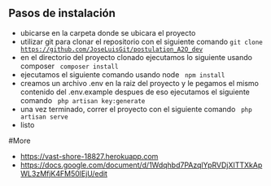 
## Pasos de instalación



- ubicarse en la carpeta donde se ubicara el proyecto
- utilizar git para clonar el repositorio con el siguiente comando <code>git clone https://github.com/JoseLuisGit/postulation_A2O_dev</code> 
- en el directorio del proyecto clonado ejecutamos lo siguiente usando composer <code> composer install </code>
- ejecutamos el siguiente comando usando node <code> npm install </code>
- creamos un archivo .env en la raiz del proyecto y le pegamos el mismo contenido del .env.example despues de eso ejecutamos el siguiente comando <code> php artisan key:generate </code>
- una vez terminado, correr el proyecto con el siguiente comando <code> php artisan serve </code>
- listo 

#More
- https://vast-shore-18827.herokuapp.com
- https://docs.google.com/document/d/1Wdqhbd7PAzqlYpRVDjXITTXkApWL3zMfjK4FM50lEjU/edit
